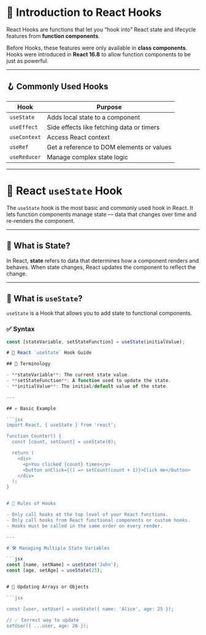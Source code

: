 # 🔧 Introduction to React Hooks
React Hooks are functions that let you “hook into” React state and lifecycle features from **function components**.

Before Hooks, these features were only available in **class components**. Hooks were introduced in **React 16.8** to allow function components to be just as powerful.

---

## 🪝 Commonly Used Hooks

| Hook         | Purpose                                  |
|--------------|------------------------------------------|
| `useState`   | Adds local state to a component          |
| `useEffect`  | Side effects like fetching data or timers|
| `useContext` | Access React context                     |
| `useRef`     | Get a reference to DOM elements or values|
| `useReducer` | Manage complex state logic               |

---

# 🔁 React `useState` Hook

The `useState` hook is the most basic and commonly used hook in React. It lets function components manage state — data that changes over time and re-renders the component.

---

## 📘 What is State?

In React, **state** refers to data that determines how a component renders and behaves. When state changes, React updates the component to reflect the change.

---

## 🔧 What is `useState`?

`useState` is a Hook that allows you to add state to functional components.

### ✅ Syntax

```jsx
const [stateVariable, setStateFunction] = useState(initialValue);

# 📘 React `useState` Hook Guide

## 🧩 Terminology

- **stateVariable**: The current state value.
- **setStateFunction**: A function used to update the state.
- **initialValue**: The initial/default value of the state.

---

## ✍️ Basic Example

```jsx
import React, { useState } from 'react';

function Counter() {
  const [count, setCount] = useState(0);

  return (
    <div>
      <p>You clicked {count} times</p>
      <button onClick={() => setCount(count + 1)}>Click me</button>
    </div>
  );
}


# 🧠 Rules of Hooks

- Only call hooks at the top level of your React functions.
- Only call hooks from React functional components or custom hooks.
- Hooks must be called in the same order on every render.

---

# 🛠️ Managing Multiple State Variables

```jsx  
const [name, setName] = useState('John');
const [age, setAge] = useState(25);


# 🔄 Updating Arrays or Objects

```jsx

const [user, setUser] = useState({ name: 'Alice', age: 25 });

// ✅ Correct way to update
setUser({ ...user, age: 26 });

